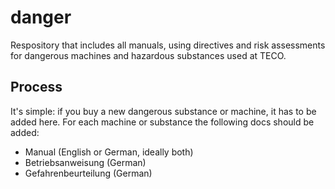 # danger
Respository that includes all manuals, using directives and risk assessments for dangerous machines and hazardous substances used at TECO.

## Process
It's simple: if you buy a new dangerous substance or machine, it has to be added here. For each machine or substance the following docs should be added:
- Manual (English or German, ideally both)
- Betriebsanweisung (German)
- Gefahrenbeurteilung (German)
